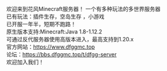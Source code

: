 欢迎来到花风Minecraft服务器！ 一个有多种玩法的多世界服务器  
已有玩法：插件生存，空岛生存 ，小游戏  
已开服一年半，短期不跑路！  
原生版本支持:Minecraft:Java 1.8-1.12.2  
可通过反代服务器使用高版本进入，最高支持到1.20.x  
官方网站：https://www.dfggmc.top  
论坛：https://bbs.dfggmc.top/t/dfgg-server  
欢迎加入我们！